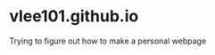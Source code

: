 # vlee101.github.io
<!DOCTYPE html>
<html>
    <body>
        <p> Trying to figure out how to make a personal webpage</p>
    </body>
</html>
